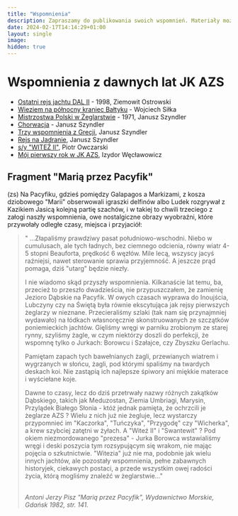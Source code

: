 ```yaml
---
title: "Wspomnienia"
description: Zapraszamy do publikowania swoich wspomnień. Materiały można przesyłać na adres norbert_z@wp.pl.
date: 2024-02-17T14:14:29+01:00
layout: single
image: 
hidden: true
---
```


# Wspomnienia z dawnych lat JK AZS

- [Ostatni rejs jachtu DAL II](./ostatni-rejs-dal-ii-1998-ziemowit-ostrowski/) - 1998, Ziemowit Ostrowski
- [Wieziem na północny kraniec Bałtyku](./witeziem-na-północny-kraniec-bałtyku/) - Wojciech Siłka
- [Mistrzostwa Polski w Żeglarstwie](./janusz-szyndler-mistrzostwa-polski/) - 1971, Janusz Szyndler
- [Chorwacja](./janusz-szyndler-chorwacja/) - Janusz Szyndler
- [Trzy wspomnienia z Grecji](./trzy-wspomnienia-z-grecji-janusz-szyndler/), Janusz Szyndler
- [Rejs na Jadranie](./rejs-na-jadranie-janusz-szyndler/), Janusz Szyndler
- [s/y "WITEŹ II"](./sy-witeź-ii-piotr-owczarski/), Piotr Owczarski
- [Mój pierwszy rok w JK AZS](./mój-pierwszy-rok-w-jk-azs/), Izydor Węcławowicz

## Fragment "Marią przez Pacyfik"

(zs) Na Pacyfiku, gdzieś pomiędzy Galapagos a Markizami, z kosza dziobowego "Marii"
obserwowali igraszki delfinów albo Ludek rozgrywał z Kazikiem Jasicą kolejną
partię szachów, i w takiej to chwili trzeciego z załogi naszły wspomnienia, owe
nostalgiczne obrazy wyobraźni, które przywołały odległe czasy, miejsca i
przyjaciół:


> <p class="first">" ...Złapaliśmy prawdziwy pasat południowo-wschodni. Niebo w cumulusach, ale tych ładnych, bez ciemnego odcienia, równy wiatr 4-5 stopni Beauforta, prędkość 6 węzłów. Mile lecą, wszyscy jacyś raźniejsi, nawet sterowanie sprawia przyjemność. A jeszcze prąd pomaga, dziś "utarg" będzie niezły.</p>
> <p class="indent">I nie wiadomo skąd przyszły wspomnienia. Kilkanaście lat temu, ba, przecież to przeszło dwadzieścia, nie przypuszczałem, że zamienię Jezioro Dąbskie na Pacyfik. W owych czasach wyprawa do Inoujścia, Lubczyny czy na Świętą była równie ekscytująca jak rejsy pierwszych żeglarzy w nieznane. Przecieraliśmy szlaki (tak nam się przynajmniej wydawało) na łódkach własnoręcznie skonstruowanych ze szczątków poniemieckich jachtów. Gięliśmy wręgi w parniku zrobionym ze starej rynny, szyliśmy żagle, w czym niektórzy doszli do perfekcji, że wspomnę tylko o Jurkach: Borowcu i Szałajce, czy Zbyszku Gerlachu.</p>
> <p class="indent">Pamiętam zapach tych bawełnianych żagli, przewianych wiatrem i wygrzanych w słońcu, żagli, pod którymi spaliśmy na twardych deskach koi. Nie zastąpią ich najlepsze śpiwory ani miękkie materace i wyściełane koje.</p>
> <p class="indent">Dawne to czasy, lecz do dziś przetrwały nazwy różnych zakątków Dąbskiego, takich jak Meduzostan, Ziemia Umbriagi, Marysin, Przylądek Białego Słonia - któż jednak pamięta, że ochrzcili je żeglarze AZS ? Wielu z nich już nie żegluje, lecz wystarczy przypomnieć im "Kaczorka", "Tuńczyka", "Przygodę" czy "Wicherka", a krew szybciej zatętni w żyłach. A "Witeź II" i "Swantewit" ? Pod okiem niezmordowanego "prezesa" - Jurka Borowca wstawialiśmy wręgi i deski poszycia tym rozsypującym się wrakom, nie mając pojęcia o szkutnictwie. "Witezia" już nie ma, podobnie jak wielu innych jachtów, ale pozostały wspomnienia, pełne zabawnych historyjek, ciekawych postaci, a przede wszystkim owej radości życia, którą mogliśmy znaleźć w żeglarstwie..."</p>
> <br/><cite>Antoni Jerzy Pisz "Marią przez Pacyfik", Wydawnictwo Morskie, Gdańsk 1982, str. 141.</cite>

